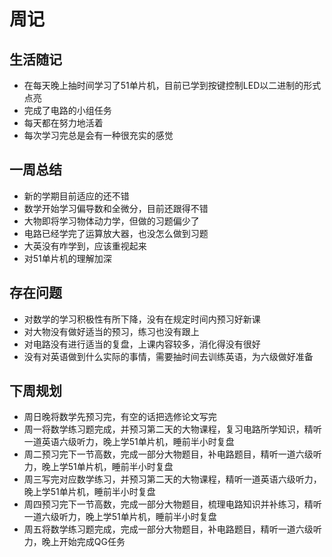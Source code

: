 # 周记



## 生活随记

+ 在每天晚上抽时间学习了51单片机，目前已学到按键控制LED以二进制的形式点亮
+ 完成了电路的小组任务
+ 每天都在努力地活着
+ 每次学习完总是会有一种很充实的感觉



## 一周总结

+ 新的学期目前适应的还不错
+ 数学开始学习偏导数和全微分，目前还跟得不错
+ 大物即将学习物体动力学，但做的习题偏少了
+ 电路已经学完了运算放大器，也没怎么做到习题
+ 大英没有咋学到，应该重视起来
+ 对51单片机的理解加深



## 存在问题

+ 对数学的学习积极性有所下降，没有在规定时间内预习好新课
+ 对大物没有做好适当的预习，练习也没有跟上
+ 对电路没有进行适当的复盘，上课内容较多，消化得没有很好
+ 没有对英语做到什么实际的事情，需要抽时间去训练英语，为六级做好准备



## 下周规划

+ 周日晚将数学先预习完，有空的话把选修论文写完
+ 周一将数学练习题完成，并预习第二天的大物课程，复习电路所学知识，精听一道英语六级听力，晚上学51单片机，睡前半小时复盘
+ 周二预习完下一节高数，完成一部分大物题目，补电路题目，精听一道六级听力，晚上学51单片机，睡前半小时复盘
+ 周三写完对应数学练习，并预习第二天的大物课程，精听一道英语六级听力，晚上学51单片机，睡前半小时复盘
+ 周四预习完下一节高数，完成一部分大物题目，梳理电路知识并补练习，精听一道六级听力，晚上学51单片机，睡前半小时复盘
+ 周五将数学练习题完成，完成一部分大物题目，补电路题目，精听一道六级听力，晚上开始完成QG任务